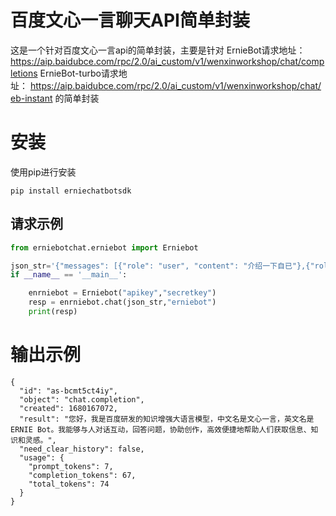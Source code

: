 # 百度文心一言聊天API简单封装
这是一个针对百度文心一言api的简单封装，主要是针对
ErnieBot请求地址：https://aip.baidubce.com/rpc/2.0/ai_custom/v1/wenxinworkshop/chat/completions
ErnieBot-turbo请求地址： https://aip.baidubce.com/rpc/2.0/ai_custom/v1/wenxinworkshop/chat/eb-instant
的简单封装

# 安装
使用pip进行安装
```
pip install erniechatbotsdk
```

## 请求示例
```python
from erniebotchat.erniebot import Erniebot

json_str='{"messages": [{"role": "user", "content": "介绍一下自已"},{"role":"assistant","content":"我是百度公司开发的人工智能语言模型，我的中文名是文心一言，英文名是ERNIE Bot，可以协助您完成范围广泛的任务并提供有关各种主题的信息，比如回答问题，提供定义和解释及建议。如果您有任何问题，请随时向我提问。"},{"role":"user","content": "我在上海，周末可以去哪里玩？"}]}'
if __name__ == '__main__':

    enrniebot = Erniebot("apikey","secretkey")
    resp = enrniebot.chat(json_str,"erniebot")
    print(resp)

```

# 输出示例
```
{
  "id": "as-bcmt5ct4iy",
  "object": "chat.completion",
  "created": 1680167072,
  "result": "您好，我是百度研发的知识增强大语言模型，中文名是文心一言，英文名是ERNIE Bot。我能够与人对话互动，回答问题，协助创作，高效便捷地帮助人们获取信息、知识和灵感。",
  "need_clear_history": false,
  "usage": {
    "prompt_tokens": 7,
    "completion_tokens": 67,
    "total_tokens": 74
  }
}
```

